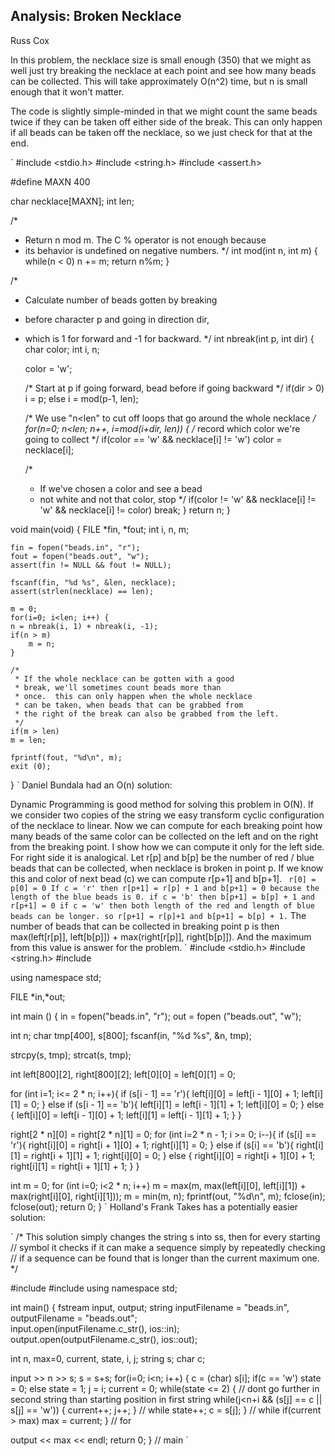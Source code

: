 ## Analysis: Broken Necklace
Russ Cox

In this problem, the necklace size is small enough (350) that we might as well just try breaking the necklace at each point and see how many beads can be collected. This will take approximately O(n^2) time, but n is small enough that it won't matter.

The code is slightly simple-minded in that we might count the same beads twice if they can be taken off either side of the break. This can only happen if all beads can be taken off the necklace, so we just check for that at the end.

`
#include <stdio.h>
#include <string.h>
#include <assert.h>

#define MAXN 400

char necklace[MAXN];
int len;

/* 
 * Return n mod m.  The C % operator is not enough because
 * its behavior is undefined on negative numbers.
 */
int 
mod(int n, int m)
{
    while(n < 0)
	n += m;
    return n%m;
}

/*
 * Calculate number of beads gotten by breaking
 * before character p and going in direction dir,
 * which is 1 for forward and -1 for backward.
 */
int
nbreak(int p, int dir)
{
    char color;
    int i, n;

    color = 'w';

    /* Start at p if going forward, bead before if going backward */
    if(dir > 0)
	i = p;
    else
	i = mod(p-1, len);

    /* We use "n<len" to cut off loops that go around the whole necklace */
    for(n=0; n<len; n++, i=mod(i+dir, len)) {
	/* record which color we're going to collect */
	if(color == 'w' && necklace[i] != 'w')
	    color = necklace[i];

	/* 
	 * If we've chosen a color and see a bead
	 * not white and not that color, stop 
	 */
	if(color != 'w' && necklace[i] != 'w' && necklace[i] != color)
	    break;
    }
    return n;
}

void
main(void)
{
    FILE *fin, *fout;
    int i, n, m;

    fin = fopen("beads.in", "r");
    fout = fopen("beads.out", "w");
    assert(fin != NULL && fout != NULL);

    fscanf(fin, "%d %s", &len, necklace);
    assert(strlen(necklace) == len);

    m = 0;
    for(i=0; i<len; i++) {
	n = nbreak(i, 1) + nbreak(i, -1);
	if(n > m)
	    m = n;
    }

    /*
     * If the whole necklace can be gotten with a good
     * break, we'll sometimes count beads more than 
     * once.  this can only happen when the whole necklace
     * can be taken, when beads that can be grabbed from
     * the right of the break can also be grabbed from the left.
     */
    if(m > len)
	m = len;

    fprintf(fout, "%d\n", m);
    exit (0);
}
`
Daniel Bundala had an O(n) solution:

Dynamic Programming is good method for solving this problem in O(N). If we consider two copies of the string we easy transform cyclic configuration of the necklace to linear. Now we can compute for each breaking point how many beads of the same color can be collected on the left and on the right from the breaking point. I show how we can compute it only for the left side. For right side it is analogical. Let r[p] and b[p] be the number of red / blue beads that can be collected, when necklace is broken in point p. If we know this and color of next bead (c) we can compute r[p+1] and b[p+1].
` 
 r[0] = p[0] = 0
 If c = 'r' then r[p+1] = r[p] + 1 and b[p+1] = 0
        because the length of the blue beads is 0.
 if c = 'b' then b[p+1] = b[p] + 1 and r[p+1] = 0
 if c = 'w' then both length of the red and length of blue beads
             can be longer.
 so r[p+1] = r[p]+1 and b[p+1] = b[p] + 1.
`
The number of beads that can be collected in breaking point p is then max(left[r[p]], left[b[p]]) + max(right[r[p]], right[b[p]]). And the maximum from this value is answer for the problem.
`
#include <stdio.h>
#include <string.h>
#include <algorithm>

using namespace std;

FILE *in,*out;

int main () {
   in = fopen("beads.in", "r");
   out = fopen ("beads.out", "w");

   int n;
   char tmp[400], s[800];
   fscanf(in, "%d %s", &n, tmp);

   strcpy(s, tmp);
   strcat(s, tmp);

   int left[800][2], right[800][2];
   left[0][0] = left[0][1] = 0;

   for (int i=1; i<= 2 * n; i++){
       if (s[i - 1] == 'r'){
           left[i][0] = left[i - 1][0] + 1;
           left[i][1] = 0;
       } else if (s[i - 1] == 'b'){
           left[i][1] = left[i - 1][1] + 1;
           left[i][0] = 0;
       } else {
           left[i][0] = left[i - 1][0] + 1;
           left[i][1] = left[i - 1][1] + 1;
       }
     }

   right[2 * n][0] = right[2 * n][1] = 0;
   for (int i=2 * n - 1; i >= 0; i--){
       if (s[i] == 'r'){
           right[i][0] = right[i + 1][0] + 1;
           right[i][1] = 0;
       } else if (s[i] == 'b'){
           right[i][1] = right[i + 1][1] + 1;
           right[i][0] = 0;
       } else {
           right[i][0] = right[i + 1][0] + 1;
           right[i][1] = right[i + 1][1] + 1;
       }
   }

   int m = 0;
   for (int i=0; i<2 * n; i++)
       m = max(m, max(left[i][0], left[i][1]) + max(right[i][0], right[i][1]));
   m = min(m, n);
   fprintf(out, "%d\n", m);
   fclose(in); fclose(out);
   return 0;
}
`
Holland's Frank Takes has a potentially easier solution:

`
/* This solution simply changes the string s into ss, then for every starting
// symbol it checks if it can make a sequence simply by repeatedly checking 
// if a sequence can be found that is longer than the current maximum one.
*/

#include <iostream>
#include <fstream>
using namespace std;

int main() {
  fstream input, output;
  string inputFilename = "beads.in", outputFilename = "beads.out";  
  input.open(inputFilename.c_str(), ios::in);
  output.open(outputFilename.c_str(), ios::out);
  
  int n, max=0, current, state, i, j;
  string s;
  char c;
  
  input >> n >> s;
  s = s+s;
  for(i=0; i<n; i++) {
    c = (char) s[i];
    if(c == 'w')
      state = 0;
    else
      state = 1;
    j = i;
    current = 0;
    while(state <= 2) { 
      // dont go further in second string than starting position in first string
      while(j<n+i && (s[j] == c || s[j] == 'w')) { 
        current++;
        j++;
      } // while
      state++;
      c = s[j];
    } // while
    if(current > max)
      max = current;
  } // for
    
  output << max << endl;
  return 0;
} // main
`

